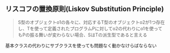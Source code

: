 ## リスコフの置換原則(Liskov Substitution Principle)
> S型のオブジェクトo1の各々に、対応するT型のオブジェクトo2が1つ存在し、Tを使って定義されたプログラムPに対してo2の代わりにo1を使ってもPの振る舞いが変わらない場合、SはTの派生型であると言える

基本クラスの代わりにサブクラスを使っても問題なく動かなけらばならない
